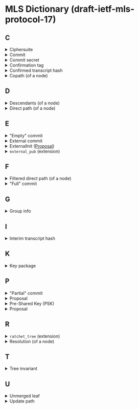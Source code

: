 # MLS Dictionary (draft-ietf-mls-protocol-17)

## C

<details>
  <summary><a name="concept_ciphersuite">Ciphersuite</a></summary>
  
  ...
  
### Ciphersuites
  
| Value           | Name                                                | R | Ref      |
|-----------------|-----------------------------------------------------|---|----------|
| 0x0000          | RESERVED                                            | - | RFC XXXX |
| 0x0001          | MLS_128_DHKEMX25519_AES128GCM_SHA256_Ed25519        | Y | RFC XXXX |
| 0x0002          | MLS_128_DHKEMP256_AES128GCM_SHA256_P256             | Y | RFC XXXX |
| 0x0003          | MLS_128_DHKEMX25519_CHACHA20POLY1305_SHA256_Ed25519 | Y | RFC XXXX |
| 0x0004          | MLS_256_DHKEMX448_AES256GCM_SHA512_Ed448            | Y | RFC XXXX |
| 0x0005          | MLS_256_DHKEMP521_AES256GCM_SHA512_P521             | Y | RFC XXXX |
| 0x0006          | MLS_256_DHKEMX448_CHACHA20POLY1305_SHA512_Ed448     | Y | RFC XXXX |
| 0x0007          | MLS_256_DHKEMP384_AES256GCM_SHA384_P384.            | Y | RFC XXXX |
| 0xf000 - 0xffff | Reserved for Private Use                            | - | RFC XXXX |

#### Ciphersuites (Composition)

| Value  | KEM    | KDF    | AEAD   | Hash   | Signature              |
|--------|--------|--------|--------|--------|------------------------|
| 0x0001 | 0x0020 | 0x0001 | 0x0001 | SHA256 | ed25519                |
| 0x0002 | 0x0010 | 0x0001 | 0x0001 | SHA256 | ecdsa_secp256r1_sha256 |
| 0x0003 | 0x0020 | 0x0001 | 0x0003 | SHA256 | ed25519                |
| 0x0004 | 0x0021 | 0x0003 | 0x0002 | SHA512 | ed448                  |
| 0x0005 | 0x0012 | 0x0003 | 0x0002 | SHA512 | ecdsa_secp521r1_sha512 |
| 0x0006 | 0x0021 | 0x0003 | 0x0003 | SHA512 | ed448                  |
| 0x0007 | 0x0011 | 0x0002 | 0x0002 | SHA384 | ecdsa_secp384r1_sha384 |

#### KEM

| Value  | KEM                        | Nsecret | Nenc | Npk | Nsk | Auth | Reference              |
|--------|----------------------------|---------|------|-----|-----|------|------------------------|
| 0x0000 | Reserved                   | N/A     | N/A  | N/A | N/A | yes  | RFC 9180               |
| 0x0010 | DHKEM(P-256, HKDF-SHA256)  | 32      | 65   | 65  | 32  | yes  | [NISTCurves], RFC 5869 |
| 0x0011 | DHKEM(P-384, HKDF-SHA384)  | 48      | 97   | 97  | 48  | yes  | [NISTCurves], RFC 5869 |
| 0x0012 | DHKEM(P-521, HKDF-SHA512)  | 64      | 133  | 133 | 66  | yes  | [NISTCurves], RFC 5869 |
| 0x0020 | DHKEM(X25519, HKDF-SHA256) | 32      | 32   | 32  | 32  | yes  | RFC 5869, RFC 7748     |
| 0x0021 | DHKEM(X448, HKDF-SHA512)   | 64      | 56   | 56  | 56  | yes  | RFC 5869, RFC 7748     |

#### Key Derivation Functions (KDFs)
  
| Value  | KDF         | Nh  | Reference |
|--------|-------------|-----|-----------|
| 0x0000 | Reserved    | N/A | RFC 9180  |
| 0x0001 | HKDF-SHA256 | 32  | RFC 5869  |
| 0x0002 | HKDF-SHA384 | 48  | RFC 5869  |
| 0x0003 | HKDF-SHA512 | 64  | RFC 5869  |

#### AEAD

| Value  | AEAD             | Nk  | Nn  | Nt  | Reference |
|--------|------------------|-----|-----|-----|-----------|
| 0x0000 | Reserved         | N/A | N/A | N/A | RFC 9180  |
| 0x0001 | AES-128-GCM      | 16  | 12  | 16  | [GCM]     |
| 0x0002 | AES-256-GCM      | 32  | 12  | 16  | [GCM]     |
| 0x0003 | ChaCha20Poly1305 | 32  | 12  | 16  | RFC 8439  |
| 0xFFFF | Export-only      | N/A | N/A | N/A | RFC 9180  |

</details>

<details>
  <summary><a name="concept_commit">Commit</a></summary>
  
...
</details>

<details>
  <summary><a name="concept_commit_secret">Commit secret</a></summary>
  
  `path_secret[n+1]`
</details>

<details>
  <summary><a name="concept_confirmation_tag">Confirmation tag</a></summary>
  
  A MAC over the [confirmed transcript hash](#concept_confirmed_transcript_hash) (calculated by using the `confirmation_key`).
  It confirms that the members of the group have arrived at the same state of the group, because the confirmed transcript hash covers every commit and (although indirectly) every proposal.
</details>

<details>
  <summary><a name="concept_confirmed_transcript_hash">Confirmed transcript hash</a></summary>
  
  A running (chained) hash over the whole history of `Commit` messages including the most recent `Commit`. 
  `Proposal`s are indirectly included through the `ProposalRef`s in the `Commit` that applied them.
  The hash of a `Commit` (and a `Proposal` to obtain a `ProposalRef`) is calculated over the `MLSAuthenticatedContent` in which it was sent.
  
  See https://github.com/mlswg/mls-protocol/pull/855.
</details>

<details>
  <summary><a name="concept_copath">Copath (of a node)</a></summary>
  
  The copath of a node is the node's sibling concatenated with the list of siblings of all the nodes in its direct path, excluding the root.
  

  ### Example (A):

```mermaid
%%{ init: { "theme": "neutral" } }%%

graph TD;
    N0("0 (A)")
    N1("1")
    N2("2 (B)")
    N3("3")
    N4("4 (C)")
    N5("5")
    N6("6 (D)")
    N7("7")
    N8("8 (E)")
    N9("9")
    N10("10 (F)")
    N11("11")
    N12("12 (G)")
    N13("13")
    N14("14 (H)")
    
    N7 --> N3
    N7 --> N11
    
    N3 --> N1
    N3 --> N5
    N11 --> N9
    N11 --> N13

    N1 --> N0
    N1 --> N2
    N5 --> N4
    N5 --> N6
    N9 --> N8
    N9 --> N10
    N13 --> N12
    N13 --> N14

    style N0 fill:#ffffff,stroke-dasharray: 5 5
    style N2 fill:#aaaaff,stroke-dasharray: 5 5
    style N5 fill:#aaaaff,stroke-dasharray: 5 5
    style N11 fill:#aaaaff,stroke-dasharray: 5 5
    style N7 fill:#ffffff,stroke-dasharray: 5 5

```
  
</details>

## D

<details>
  <summary><a name="concept_descendants">Descendants (of a node)</a></summary>
  
  ...
</details>

<details>
  <summary><a name="concept_direct_path">Direct path (of a node)</a></summary>
  
  The direct path of a root is the empty list, and of any other node is the concatenation of that node's parent along with the parent's direct path.
  
  ### Example (A):

```mermaid
%%{ init: { "theme": "neutral" } }%%

graph TD;
    N0("0 (A)")
    N1("1")
    N2("2 (B)")
    N3("3")
    N4("4 (C)")
    N5("5")
    N6("6 (D)")
    N7("7")
    N8("8 (E)")
    N9("9")
    N10("10 (F)")
    N11("11")
    N12("12 (G)")
    N13("13")
    N14("14 (H)")
    
    N7 --> N3
    N7 --> N11
    
    N3 --> N1
    N3 --> N5
    N11 --> N9
    N11 --> N13

    N1 --> N0
    N1 --> N2
    N5 --> N4
    N5 --> N6
    N9 --> N8
    N9 --> N10
    N13 --> N12
    N13 --> N14

    style N0 fill:#ffffff,stroke-dasharray: 5 5
    style N1 fill:#aaaaff,stroke-dasharray: 5 5
    style N3 fill:#aaaaff,stroke-dasharray: 5 5
    style N7 fill:#aaaaff,stroke-dasharray: 5 5
```
  
  ### Example (F)
  
```mermaid
%%{ init: { "theme": "neutral" } }%%

graph TD;
    N0("0 (A)")
    N1("1")
    N2("2 (B)")
    N3("3")
    N4("4 (C)")
    N5("5")
    N6("6 (D)")
    N7("7")
    N8("8 (E)")
    N9("9")
    N10("10 (F)")
    N11("11")
    N12("12 (G)")
    N13("13")
    N14("14 (H)")
    
    N7 --> N3
    N7 --> N11
    
    N3 --> N1
    N3 --> N5
    N11 --> N9
    N11 --> N13

    N1 --> N0
    N1 --> N2
    N5 --> N4
    N5 --> N6
    N9 --> N8
    N9 --> N10
    N13 --> N12
    N13 --> N14

    style N10 fill:#ffffff,stroke-dasharray: 5 5
    style N9 fill:#aaaaff,stroke-dasharray: 5 5
    style N11 fill:#aaaaff,stroke-dasharray: 5 5
    style N7 fill:#aaaaff,stroke-dasharray: 5 5
```
  
</details>

## E

<details>
  <summary><a name="term_empty_commit">"Empty" commit</a></summary>

  A commit that references no proposals.
</details>

<details>
  <summary><a name="concept_external_commit">External commit</a></summary>
  
  A mechanism for new members (external parties that want to become members of the group) to add themselves to a group, without requiring that an existing member has to come online to issue a Commit that references an Add Proposal. New members can create an External Commit if they have access to the current [group info](#structure_group_info) (that contains an [`external_pub` extension](#extension_external_pub)). External Commits work like regular Commits, however, their content has to meet a specific set of requirements.
</details>

<details>
  <summary><a name="proposal_external_init">ExternalInit (<a href="#concept_proposal">Proposal</a>)</a></summary>
  
  A proposal used by new members to join a group by using an [external commit](#concept_external_commit). This proposal can only be used in that context.
</details>

<details>
  <summary><a name="extension_external_pub"><code>external_pub</code> (extension)</a></summary>

  A [group info](#structure_group_info) extension required to allow external commits.
</details>

## F

<details>
  <summary><a name="concept_filtered_direct_path">Filtered direct path (of a node)</a></summary>
  
  The filtered direct path of a leaf node L is the node's [direct path](#concept_direct_path), with any node removed whose child on the [copath](#concept_copath) of L has an empty [resolution](#concept_resolution).
  
  
  Idea: The removed nodes do not need their own key pairs because encrypting to the node's key pair would be equivalent to encrypting to its non-copath child.

  ### FAQ
  
  * "Which child on the copath of L? Arn't there always two children?" -> There is exactly one "child on the copath of L", thus we do not to say which one, left or right. The picture below makes this clearer.

  ### Example (A)

* `[1, 3, 7] == direct_path(0)`
* `[2, 5, 11] == copath(0)`

* `[1, 7] == filtered_direct_path(0)`

```mermaid
%%{ init: { "theme": "neutral" } }%%

graph TD;
    N0("0 (A)")
    N1("1")
    N2("2 (B)")
    N3("3 (filtered out)")
    N4("_")
    N5("_ (5)")
    N6("_")
    N7("7")
    N8("8 (E)")
    N9("9")
    N10("10 (F)")
    N11("11")
    N12("12 (G)")
    N13("13")
    N14("14 (H)")
    
    N7 --> N3
    N7 --> N11
    
    N3 --> N1
    N3 --> N5
    N11 --> N9
    N11 --> N13

    N1 --> N0
    N1 --> N2
    N5 --> N4
    N5 --> N6
    N9 --> N8
    N9 --> N10
    N13 --> N12
    N13 --> N14

    style N0 fill:#ffffff,stroke-dasharray: 5 5
    style N1 fill:#aaaaff,stroke-dasharray: 5 5
    style N3 fill:#aaaaff,stroke-dasharray: 5 5
    style N7 fill:#aaaaff,stroke-dasharray: 5 5

    style N2 fill:#ddaaaa,stroke-dasharray: 5 5
    style N5 fill:#ddaaaa,stroke-dasharray: 5 5
    style N11 fill:#ddaaaa,stroke-dasharray: 5 5
    
```

</details>

<details>
  <summary><a name="term_full_commit">"Full" commit</a></summary>
  
  A [commit](#concept_commit) that contains a `path` field (see [Update path](#concept_update_path)).
</details>

## G

<details>
  <summary><a name="structure_group_info">Group info</a></summary>
  
  A structure that holds information to bootstrap a local group state when joining through a [Welcome] or an [External Commit].
   
  Two extensions are allowed:
  * [`external_pub`](#extension_external_pub): The public key `external_pub` can be published in the `external_pub` extension to allow non-members to join the group using an external commit.
  * [`ratchet_tree`](#extension_ratchet_tree): By default, a group info only provides the joiner with a hash of the group's ratchet tree. Thus, the joiner will need to get a copy of the ratchet tree from some source. With this extensions the ratchet tree can be included directly in the group info.

  Previous names:
  * ~PublicGroupState (PGS)~
</details>

## I

<details>
  <summary><a name="concept_interim_transcript_hash">Interim transcript hash</a></summary>
  
  A hash that covers the [confirmed transcript hash](#concept_confirmed_transcript_hash) plus the [confirmation tag](#concept_confirmation_tag) of the most recent Commit.
  
  See https://github.com/mlswg/mls-protocol/pull/855.
</details>

## K

<details>
  <summary><a name="key_package">Key package</a></summary>
  
  A (signed) data structure containing (pre-published) public information about a user. Notably, it contains a public key ("init key") that others can use to encrypt a [Welcome message] to this user. It also contains the content of the [leaf node] that should be added to the tree representing the user.
</details>

## P

<details>
  <summary><a name="term_partial_commit">"Partial" commit</a></summary>

  A commit that references proposals that do not require a path, and where the path is empty (see [Update path](#concept_update_path)).
</details>

<details>
  <summary><a name="concept_proposal">Proposal</a></summary>
  
...
</details>

<details>
  <summary><a name="concept_psk">Pre-Shared Key (PSK)</a></summary>

**Valid in Welcome**

* Resumption/Branch -> When Subgroup branching
* Resumption/Reinit -> When Reinit

**Valid in Proposal**

* Only Resumption/Application

```c
struct {
    PreSharedKeyID psk;
} PreSharedKey;

struct {
  PSKType psktype;
  select (PreSharedKeyID.psktype) {
    case external:
      opaque psk_id<V>;

    case resumption:
      ResumptionPSKUsage usage;
      opaque psk_group_id<V>;
      uint64 psk_epoch;
  };
  opaque psk_nonce<V>; // MUST be of length `KDF.Nh`.
} PreSharedKeyID;

enum {
  reserved(0),
  external(1),
  resumption(2),
  (255)
} PSKType;

enum {
  reserved(0),
  application(1), // Only valid in proposal.
  reinit(2),      // Only valid in Welcome (during Reinitialization).
  branch(3),      // Only valid in Welcome (during Subgroup Branching)
  (255)
} ResumptionPSKUsage;
```
</details>


<details>
  <summary><a name="concept_proposal">Proposal</a></summary>
  
...
</details>

## R

<details>
  <summary><a name="extension_ratchet_tree"><code>ratchet_tree</code> (extension)</a></summary>
  
  A [group info](#structure_group_info) extension that holds the ratchet tree used for [welcome] or [external commits].
</details>

<details>
  <summary><a name="concept_resolution">Resolution (of a node)</a></summary>
  
  An ordered list of non-blank nodes that collectively cover all non-blank [descendants](#concept_descendants) of the node.

  Alternativ: A depth-first, left-first enumeration of the *nearest* non-blank nodes that "collectively cover" all non-blank descendants. Collectively cover means that the covering node is an ancestor of every covered node.
  
  Note: The resolution of a non-blank node comprises the node itself, followed by its list of unmerged leaves, if any.
  
  ### Example (resolution of 11)

```mermaid
%%{ init: { "theme": "neutral" } }%%

graph TD;
    N0("0 (A)")
    N1("1")
    N2("2 (B)")
    N3("3")
    N4("4 (C)")
    N5("5")
    N6("6 (D)")
    N7("7")
    N8("8 (E)")
    N9("9")
    N10("_")
    N11("(resolution of) 11")
    N12("12 (G)")
    N13("_")
    N14("14 (H)")
    
    N7 --> N3
    N7 --> N11
    
    N3 --> N1
    N3 --> N5
    N11 --> N9
    N11 --> N13

    N1 --> N0
    N1 --> N2
    N5 --> N4
    N5 --> N6
    N9 --> N8
    N9 --> N10
    N13 --> N12
    N13 --> N14

    style N11 fill:#aaaaff,stroke-dasharray: 5 5
    style N8 fill:#aaaaaa,stroke-dasharray: 5 5
    style N9 fill:#aaaaff,stroke-dasharray: 5 5
    style N12 fill:#aaaaff,stroke-dasharray: 5 5
    style N14 fill:#aaaaff,stroke-dasharray: 5 5
```

</details>

## T

<details>
  <summary><a name="concept_tree_invariant">Tree invariant</a></summary>
  
  The private key for a node in the tree is known to a member of the group only if the node's subtree contains that member's leaf.
</details>

## U

<details>
  <summary><a name="concept_unmerged_leaf">Unmerged leaf</a></summary>
  
  The unmerged leaves array is a bookkeeping procedure to remember leaves that were added after a node was last updated.
  Used in resolution and parent-hash verification. (Description shamelessly copied from an email Théophile Wallez wrote to mls@ietf.org.)
</details>

<details>
  <summary><a name="concept_update_path">Update path</a></summary>
  
  An `UpdatePath` is a structure that contains all information required to process an update from another member.
  Notably, it contains the new leaf node and all public keys for the (filtered) direct path of the sender that issued the update.
  However, it also contains private HPKE keys for the updated nodes in an encrypted form such that they can only be decrypted by the correct members.

  ```c
  struct {
      opaque kem_output<V>;
      opaque ciphertext<V>;
  } HPKECiphertext;

  struct {
      HPKEPublicKey encryption_key; // Public HPKE key for updated node.
      HPKECiphertext encrypted_path_secret<V>; // Private HPKE key for updated node (encrypted multiple times to all "appropriate" members.)
  } UpdatePathNode;

  struct {
      LeafNode leaf_node; // The updated (new) leaf node.
      UpdatePathNode nodes<V>;
  } UpdatePath;

  struct {
      ProposalOrRef proposals<V>;
      optional<UpdatePath> path;
  } Commit;
  ```
  
  Only add, psk, reinit proposals do not require path.
  
</details>
